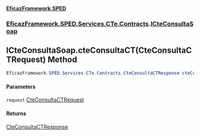 #### [EficazFramework.SPED](EficazFrameworkSPED.md 'EficazFramework SPED')
### [EficazFramework.SPED.Services.CTe.Contracts](EficazFramework.SPED.Services.CTe.Contracts.md 'EficazFramework.SPED.Services.CTe.Contracts').[ICteConsultaSoap](EficazFramework.SPED.Services.CTe.Contracts.md#EficazFramework.SPED.Services.CTe.Contracts.ICteConsultaSoap 'EficazFramework.SPED.Services.CTe.Contracts.ICteConsultaSoap')

## ICteConsultaSoap.cteConsultaCT(CteConsultaCTRequest) Method

```csharp
EficazFramework.SPED.Services.CTe.Contracts.CteConsultaCTResponse cteConsultaCT(EficazFramework.SPED.Services.CTe.Contracts.CteConsultaCTRequest request);
```
#### Parameters

<a name='EficazFramework.SPED.Services.CTe.Contracts.ICteConsultaSoap.cteConsultaCT(EficazFramework.SPED.Services.CTe.Contracts.CteConsultaCTRequest).request'></a>

`request` [CteConsultaCTRequest](EficazFramework.SPED.Services.CTe.Contracts/CteConsultaCTRequest.md 'EficazFramework.SPED.Services.CTe.Contracts.CteConsultaCTRequest')

#### Returns
[CteConsultaCTResponse](EficazFramework.SPED.Services.CTe.Contracts/CteConsultaCTResponse.md 'EficazFramework.SPED.Services.CTe.Contracts.CteConsultaCTResponse')
